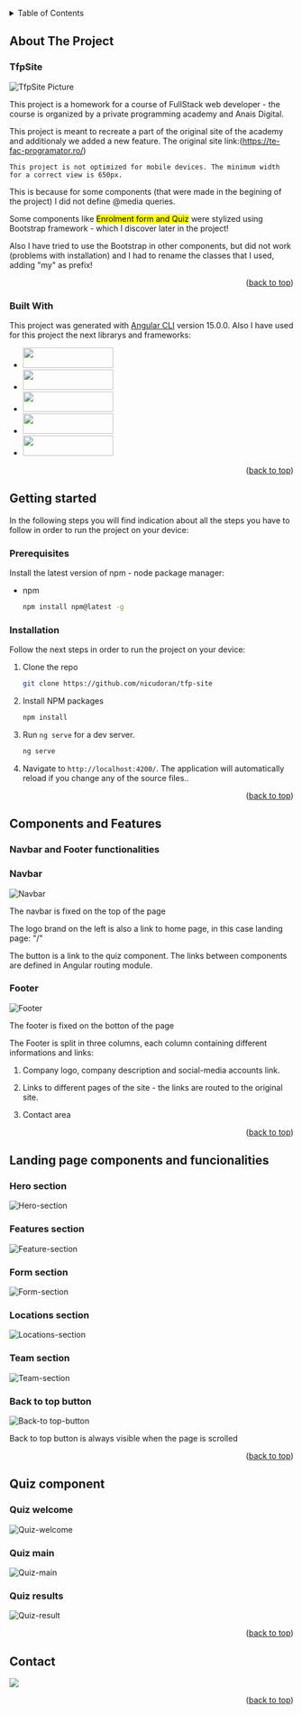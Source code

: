 <!-- TABLE OF CONTENTS -->

<a name="readme-top"></a>

<details>
  <summary>Table of Contents</summary>
  <ol>
    <li>
      <a href="#about-the-project">About The Project</a>
      <ul>
        <li><a href="#built-with">Built With</a></li>
      </ul>
    </li>
    <li>
      <a href="#getting-started">Getting started</a>
      <ul>
        <li><a href="#prerequisites">Prerequisites</a></li>
        <li><a href="#installation">Installation</a></li>
      </ul>
    </li>
    <li><a href="#components-and-features">Components and Features</a>
    <ul>
        <li><a href="#navbar-and-footer-functionalities">Navbar and Footer functionalities</a>
            <ul>
              <li><a href="#navbar">Navbar</a></li>
              <li><a href="#footer">Footer</a></li>
            </ul>
        </li>
        <li><a href="#landing-page-components-and-funcionalities">Landing page components and funcionalities</a>
          <ul>
            <li><a href="#hero-section">Hero section</a></li>
            <li><a href="#features-section">Features section</a></li>
            <li><a href="#form-section">Form section</a></li>
            <li><a href="#locations-section">Locations section</a></li>
            <li><a href="#team-section">Team section</a></li>
            <li><a href="#back-to-top-button">Back to top button</a></li>
          </ul>
        </li>
        <li><a href="#quiz-component">Quiz component</a>
            <ul>
              <li><a href="#quiz-welcome">Quiz welcome</a></li>
              <li><a href="#quiz-main">Quiz main</a></li>
              <li><a href="#quiz-results">Quiz results</a></li>
          </ul>
        </li>
      </ul>
    </li>
    <li><a href="#contact">Contact</a></li>
  </ol>
</details>

<!-- ABOUT THE PROJECT -->

## About The Project

### TfpSite

![TfpSite Picture](./src/assets/readme/ReadMe1.png "Project screenshot")

This project is a homework for a course of FullStack web developer - the course is organized by a private programming academy and Anais Digital.

This project is meant to recreate a part of the original site of the academy and additionaly we added a new feature.
The original site link:(https://te-fac-programator.ro/)

`
This project is not optimized for mobile devices.
The minimum width for a correct view is 650px.
`

<p>
This is because for some components (that were made in the begining of the project) I did not define @media queries.
</p>
Some components like <mark style="background-color: #FFFF00">Enrolment form and Quiz</mark> were stylized using Bootstrap framework - which I discover later in the project!
<p>Also I have tried to use the Bootstrap in other components, but did not work (problems with installation) and I had to rename the classes that I used, adding "my" as prefix!</p>

<p align="right">(<a href="#readme-top">back to top</a>)</p>

### Built With

This project was generated with [Angular CLI](https://github.com/angular/angular-cli) version 15.0.0.
Also I have used for this project the next librarys and frameworks:

- <a href="https://angular.io">
  <img src="./src/assets/readme/angular.svg" width="160" height="36">
  </a>
- <a href="https://getbootstrap.com/">
  <img src="./src/assets/readme/bootstrap.svg" width="160"  height="36">
  </a>
- <a href="https://www.npmjs.com/package/ngx-owl-carousel-o">
  <img src="./src/assets/readme/owl-carousel.png" width="160"  height="36">
  </a>
- <a href="https://fontawesome.com/v4/icons/">
  <img src="./src/assets/readme/font-awesome.png" width="160"  height="36">
  </a>
- <a href="http://svgicons.sparkk.fr/">
  <img src="./src/assets/readme/icons.png" width="160"  height="36">
  </a>

<p align="right">(<a href="#readme-top">back to top</a>)</p>

<!-- GETTING STARTED -->

## Getting started

In the following steps you will find indication about all the steps you have to follow in order to run the project on your device:

### Prerequisites

Install the latest version of npm - node package manager:

- npm
  ```sh
  npm install npm@latest -g
  ```

### Installation

Follow the next steps in order to run the project on your device:

1. Clone the repo
   ```sh
   git clone https://github.com/nicudoran/tfp-site
   ```
2. Install NPM packages
   ```sh
   npm install
   ```
3. Run `ng serve` for a dev server.
   ```sh
   ng serve
   ```
4. Navigate to `http://localhost:4200/`. The application will automatically reload if you change any of the source files..

<p align="right">(<a href="#readme-top">back to top</a>)</p>

<!-- Components and Features -->

## Components and Features

### Navbar and Footer functionalities

### Navbar

![Navbar](./src/assets/readme/navbar.gif "navbar animation")

<p>The navbar is fixed on the top of the page</p>
<p>The logo brand on the left is also a link to home page, in this case landing page: "/"</p>
<p>The button is a link to the quiz component. The links between components are defined in Angular routing module.</p>

### Footer

![Footer](./src/assets/readme/footer.png "Footer image")

<p>The footer is fixed on the botton of the page</p>
<p>The Footer is split in three columns, each column containing different informations and links:</p>

1. Company logo, company description and social-media accounts link.
2. Links to different pages of the site - the links are routed to the original site.

3. Contact area

<p align="right">(<a href="#readme-top">back to top</a>)</p>

<!-- Landing page components and funcionalities -->

## Landing page components and funcionalities

### Hero section

![Hero-section](./src/assets/readme/hero-section.gif "Hero section animation")

### Features section

![Feature-section](./src/assets/readme/features.gif "Feature section animation")

### Form section

![Form-section](./src/assets/readme/enrolment.png "Enrolment section")

### Locations section

![Locations-section](./src/assets/readme/locations.gif "Locations section")

### Team section

![Team-section](./src/assets/readme/team.gif "Team section")

### Back to top button

![Back-to top-button](./src/assets/readme/back.png "Back to top button image")

<p>Back to top button is always visible when the page is scrolled</p>

<p align="right">(<a href="#readme-top">back to top</a>)</p>

<!-- Quiz component -->

## Quiz component

### Quiz welcome

![Quiz-welcome](./src/assets/readme/quiz-welcome.gif "Quiz welcome")

### Quiz main

![Quiz-main](./src/assets/readme/quiz-main.gif "Quiz-main")

### Quiz results

![Quiz-result](./src/assets/readme/quiz-result.gif "Quiz results")

<p align="right">(<a href="#readme-top">back to top</a>)</p>

<!-- CONTACT -->

## Contact

 <a href="https://www.linkedin.com/in/doran-nicolae-daniel-2412431a" target="_blank"><img src="https://img.shields.io/badge/-LinkedIn-%230077B5?style=for-the-badge&logo=linkedin&logoColor=white" target="_blank"></a>

<p align="right">(<a href="#readme-top">back to top</a>)</p>
